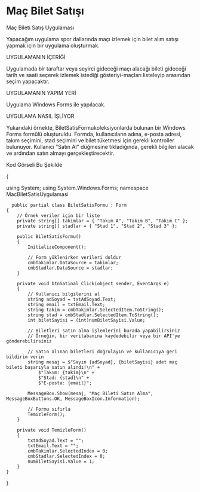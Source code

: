 # Maç Bilet Satışı
Maç Bileti Satış Uygulaması

Yapacağım uygulama spor dallarında maçı izlemek için bilet alım satışı yapmak için bir uygulama oluşturmak.

UYGULAMANIN İÇERİĞİ

Uygulamada bir taraftar veya seyirci gideceği maçı alacağı bileti gideceği tarih ve saati seçerek izlemek istediği gösteriyi-maçları listeleyip arasından seçim yapacaktır.

UYGULAMANIN YAPIM YERİ

Uygulama Windows Forms ile yapılacak.

UYGULAMA NASIL İŞLİYOR

Yukarıdaki örnekte, BiletSatisFormukoleksiyonlarda bulunan bir Windows Forms formülü oluşturuldu. Formda, 
kullanıcıların adına, e-posta adresi, takım seçimini, stad seçimini ve bilet tüketmesi için gerekli kontroller bulunuyor.
Kullanıcı "Satın Al" düğmesine tıkladığında, gerekli bilgileri alacak ve ardından satın almayı gerçekleştirecektir.


Kod Görseli Bu Şekilde


{

 using System; 
 using System.Windows.Forms;
 namespace MacBiletSatisUygulamasi
  
      public partial class BiletSatisFormu : Form
    {
        // Örnek veriler için bir liste
        private string[] takimlar = { "Takım A", "Takım B", "Takım C" };
        private string[] stadlar = { "Stad 1", "Stad 2", "Stad 3" };

        public BiletSatisFormu()
        {
            InitializeComponent();

            // Form yüklenirken verileri doldur
            cmbTakimlar.DataSource = takimlar;
            cmbStadlar.DataSource = stadlar;
        }

        private void btnSatinal_Click(object sender, EventArgs e)
        {
            // Kullanıcı bilgilerini al
            string adSoyad = txtAdSoyad.Text;
            string email = txtEmail.Text;
            string takim = cmbTakimlar.SelectedItem.ToString();
            string stad = cmbStadlar.SelectedItem.ToString();
            int biletSayisi = (int)numBiletSayisi.Value;

            // Biletleri satın alma işlemlerini burada yapabilirsiniz
            // Örneğin, bir veritabanına kaydedebilir veya bir API'ye gönderebilirsiniz

            // Satın alınan biletleri doğrulayın ve kullanıcıya geri bildirim verin
            string mesaj = $"Sayın {adSoyad}, {biletSayisi} adet maç bileti başarıyla satın alındı!\n" +
                $"Takım: {takim}\n" +
                $"Stad: {stad}\n" +
                $"E-posta: {email}";

            MessageBox.Show(mesaj, "Maç Bileti Satın Alma", MessageBoxButtons.OK, MessageBoxIcon.Information);

            // Formu sıfırla
            TemizleForm();
        }

        private void TemizleForm()
        {
            txtAdSoyad.Text = "";
            txtEmail.Text = "";
            cmbTakimlar.SelectedIndex = 0;
            cmbStadlar.SelectedIndex = 0;
            numBiletSayisi.Value = 1;
        }
    }
}

